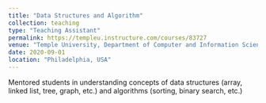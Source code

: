 ```yaml
---
title: "Data Structures and Algorithm"
collection: teaching
type: "Teaching Assistant"
permalink: https://templeu.instructure.com/courses/83727
venue: "Temple University, Department of Computer and Information Science"
date: 2020-09-01
location: "Philadelphia, USA"
---
```


Mentored students in understanding concepts of data structures (array, linked list, tree, graph, etc.) and algorithms (sorting, binary search, etc.)
